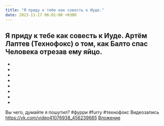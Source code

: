 ```yaml
---
title: "Я приду к тебе как совесть к Иуде."
date: 2023-11-17 06:01:00 +0300
---
```


Я приду к тебе как совесть к Иуде.
Артём Лаптев (Технофокс) о том, как Балто спас Человека отрезав ему яйцо.
-
-
-
-
-
-
-
-
-
Вы чего, думайте я пошутил?
#фурри #furry #технофокс
Видеозапись
<a class="vk-attach" href="https://vk.com/video41076938_456239685">https://vk.com/video41076938_456239685</a>
<a class="vk-attach" href="https://vk.com/video41076938_456239685">Вложение</a>
